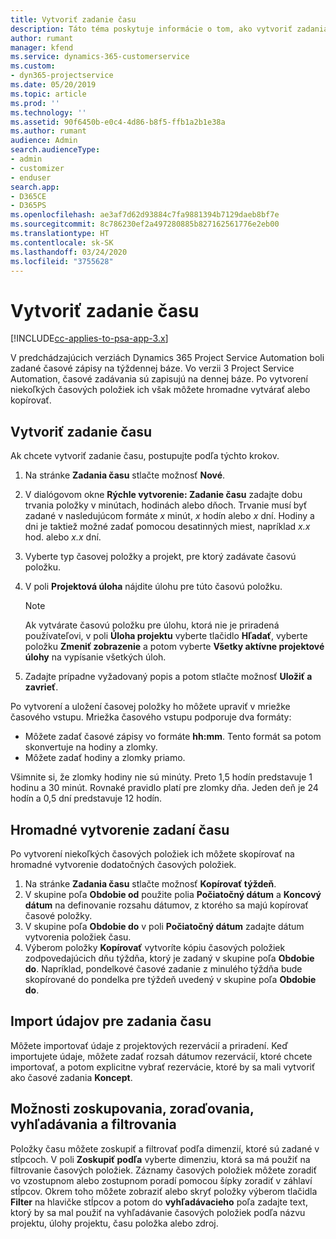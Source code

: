 ```yaml
---
title: Vytvoriť zadanie času
description: Táto téma poskytuje informácie o tom, ako vytvoriť zadania času.
author: rumant
manager: kfend
ms.service: dynamics-365-customerservice
ms.custom:
- dyn365-projectservice
ms.date: 05/20/2019
ms.topic: article
ms.prod: ''
ms.technology: ''
ms.assetid: 90f6450b-e0c4-4d86-b8f5-ffb1a2b1e38a
ms.author: rumant
audience: Admin
search.audienceType:
- admin
- customizer
- enduser
search.app:
- D365CE
- D365PS
ms.openlocfilehash: ae3af7d62d93884c7fa9881394b7129daeb8bf7e
ms.sourcegitcommit: 8c786230ef2a497280885b827162561776e2eb00
ms.translationtype: HT
ms.contentlocale: sk-SK
ms.lasthandoff: 03/24/2020
ms.locfileid: "3755628"
---
```

# <a name="create-time-entries"></a>Vytvoriť zadanie času

[!INCLUDE[cc-applies-to-psa-app-3.x](../includes/cc-applies-to-psa-app-3x.md)]

V predchádzajúcich verziách Dynamics 365 Project Service Automation boli zadané časové zápisy na týždennej báze. Vo verzii 3 Project Service Automation, časové zadávania sú zapisujú na dennej báze. Po vytvorení niekoľkých časových položiek ich však môžete hromadne vytvárať alebo kopírovať.

## <a name="create-a-time-entry"></a>Vytvoriť zadanie času

Ak chcete vytvoriť zadanie času, postupujte podľa týchto krokov.

1. Na stránke **Zadania času** stlačte možnosť **Nové**.
2. V dialógovom okne **Rýchle vytvorenie: Zadanie času** zadajte dobu trvania položky v minútach, hodinách alebo dňoch. Trvanie musí byť zadané v nasledujúcom formáte *x* minút, *x* hodín alebo *x* dní. Hodiny a dni je taktiež možné zadať pomocou desatinných miest, napríklad *x.x* hod. alebo *x.x* dní.
3. Vyberte typ časovej položky a projekt, pre ktorý zadávate časovú položku.
4. V poli **Projektová úloha** nájdite úlohu pre túto časovú položku.

    > [!NOTE]
    > Ak vytvárate časovú položku pre úlohu, ktorá nie je priradená používateľovi, v poli **Úloha projektu** vyberte tlačidlo **Hľadať**, vyberte položku **Zmeniť zobrazenie** a potom vyberte **Všetky aktívne projektové úlohy** na vypísanie všetkých úloh.

5. Zadajte prípadne vyžadovaný popis a potom stlačte možnosť **Uložiť a zavrieť**.

Po vytvorení a uložení časovej položky ho môžete upraviť v mriežke časového vstupu. Mriežka časového vstupu podporuje dva formáty:

- Môžete zadať časové zápisy vo formáte **hh:mm**. Tento formát sa potom skonvertuje na hodiny a zlomky.
- Môžete zadať hodiny a zlomky priamo.

Všimnite si, že zlomky hodiny nie sú minúty. Preto 1,5 hodín predstavuje 1 hodinu a 30 minút. Rovnaké pravidlo platí pre zlomky dňa. Jeden deň je 24 hodín a 0,5 dní predstavuje 12 hodín.

## <a name="bulk-create-time-entries"></a>Hromadné vytvorenie zadaní času

Po vytvorení niekoľkých časových položiek ich môžete skopírovať na hromadné vytvorenie dodatočných časových položiek.

1. Na stránke **Zadania času** stlačte možnosť **Kopírovať týždeň**.
2. V skupine poľa **Obdobie od** použite polia **Počiatočný dátum** a **Koncový dátum** na definovanie rozsahu dátumov, z ktorého sa majú kopírovať časové položky.
3. V skupine poľa **Obdobie do** v poli **Počiatočný dátum** zadajte dátum vytvorenia položiek času.
4. Výberom položky **Kopírovať** vytvoríte kópiu časových položiek zodpovedajúcich dňu týždňa, ktorý je zadaný v skupine poľa **Obdobie do**. Napríklad, pondelkové časové zadanie z minulého týždňa bude skopírované do pondelka pre týždeň uvedený v skupine poľa **Obdobie do**.

## <a name="import-data-for-time-entries"></a>Import údajov pre zadania času

Môžete importovať údaje z projektových rezervácií a priradení. Keď importujete údaje, môžete zadať rozsah dátumov rezervácií, ktoré chcete importovať, a potom explicitne vybrať rezervácie, ktoré by sa mali vytvoriť ako časové zadania **Koncept**.

## <a name="group-by-sort-search-and-filter-capabilities"></a>Možnosti zoskupovania, zoraďovania, vyhľadávania a filtrovania

Položky času môžete zoskupiť a filtrovať podľa dimenzií, ktoré sú zadané v stĺpcoch. V poli **Zoskupiť podľa** vyberte dimenziu, ktorá sa má použiť na filtrovanie časových položiek. Záznamy časových položiek môžete zoradiť vo vzostupnom alebo zostupnom poradí pomocou šípky zoradiť v záhlaví stĺpcov. Okrem toho môžete zobraziť alebo skryť položky výberom tlačidla **Filter** na hlavičke stĺpcov a potom do **vyhľadávacieho** poľa zadajte text, ktorý by sa mal použiť na vyhľadávanie časových položiek podľa názvu projektu, úlohy projektu, času položka alebo zdroj.
